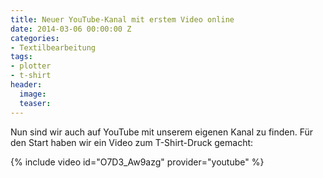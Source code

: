 ```yaml
---
title: Neuer YouTube-Kanal mit erstem Video online
date: 2014-03-06 00:00:00 Z
categories:
- Textilbearbeitung
tags:
- plotter
- t-shirt
header:
  image: 
  teaser: 
---
```


Nun sind wir auch auf YouTube mit unserem eigenen Kanal zu finden. Für den Start haben wir ein Video zum T-Shirt-Druck gemacht:

{% include video id="O7D3_Aw9azg" provider="youtube" %}

